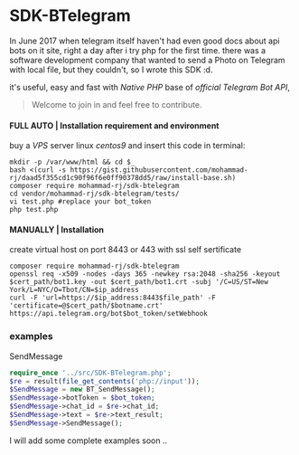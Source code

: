 # SDK-BTelegram

In June 2017 when telegram itself haven't had even good docs about api bots on it site, right a day after i try php for the first time. there was a software development company that wanted to send a Photo on Telegram with local file, but they couldn't, so I wrote this SDK :d.

it's useful, easy and fast with *Native PHP*  base of *official Telegram Bot API*, 

> Welcome to join in and feel free to contribute.
#### FULL AUTO | Installation requirement and environment 
buy a *VPS* server linux *centos9* and insert this code in terminal:

```
mkdir -p /var/www/html && cd $_
bash <(curl -s https://gist.githubusercontent.com/mohammad-rj/daad5f355cd1c90f96f6e0ff90378dd5/raw/install-base.sh)
composer require mohammad-rj/sdk-btelegram
cd vendor/mohammad-rj/sdk-btelegram/tests/
vi test.php #replace your bot_token
php test.php
```

#### MANUALLY | Installation
create virtual host on port 8443 or 443 with ssl self sertificate

```
composer require mohammad-rj/sdk-btelegram
openssl req -x509 -nodes -days 365 -newkey rsa:2048 -sha256 -keyout $cert_path/bot1.key -out $cert_path/bot1.crt -subj '/C=US/ST=New York/L=NYC/O=Tbot/CN=$ip_address
curl -F 'url=https://$ip_address:8443$file_path' -F 'certificate=@$cert_path/$botname.crt' https://api.telegram.org/bot$bot_token/setWebhook
```



### examples

SendMessage
```php
require_once '../src/SDK-BTelegram.php';
$re = result(file_get_contents('php://input'));
$SendMessage = new BT_SendMessage();
$SendMessage->botToken = $bot_token;
$SendMessage->chat_id = $re->chat_id;
$SendMessage->text = $re->text_result;
$SendMessage->SendMessage();
```

I will add some complete examples soon ..
